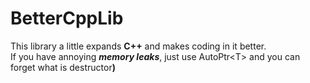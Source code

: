 # BetterCppLib

This library a little expands <b>C++</b> and makes coding in it better.</br>
If you have annoying <b><i>memory leaks</i></b>, just use AutoPtr&#60;T&#62; and you can forget what is destructor<b>)</b>
